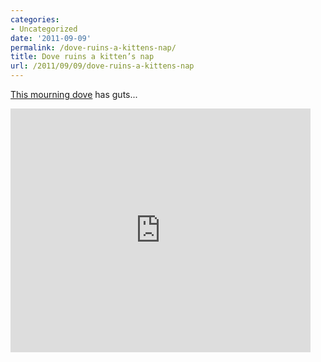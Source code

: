 ```yaml
---
categories:
- Uncategorized
date: '2011-09-09'
permalink: /dove-ruins-a-kittens-nap/
title: Dove ruins a kitten’s nap
url: /2011/09/09/dove-ruins-a-kittens-nap
---
```


<a href="https://www.youtube.com/watch?v=Tni-DW3XJaY">This mourning dove</a> has guts...

<iframe class="alignc" width="480" height="390" src="https://www.youtube.com/embed/Tni-DW3XJaY" frameborder="0" allowfullscreen></iframe>